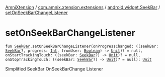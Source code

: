 [AmniXtension](../../index.md) / [com.amnix.xtension.extensions](../index.md) / [android.widget.SeekBar](index.md) / [setOnSeekBarChangeListener](./set-on-seek-bar-change-listener.md)

# setOnSeekBarChangeListener

`fun `[`SeekBar`](https://developer.android.com/reference/android/widget/SeekBar.html)`.setOnSeekBarChangeListener(onProgressChanged: ((seekBar: `[`SeekBar`](https://developer.android.com/reference/android/widget/SeekBar.html)`?, progress: `[`Int`](https://kotlinlang.org/api/latest/jvm/stdlib/kotlin/-int/index.html)`, fromUser: `[`Boolean`](https://kotlinlang.org/api/latest/jvm/stdlib/kotlin/-boolean/index.html)`) -> `[`Unit`](https://kotlinlang.org/api/latest/jvm/stdlib/kotlin/-unit/index.html)`)? = null, onStartTrackingTouch: ((seekBar: `[`SeekBar`](https://developer.android.com/reference/android/widget/SeekBar.html)`?) -> `[`Unit`](https://kotlinlang.org/api/latest/jvm/stdlib/kotlin/-unit/index.html)`)? = null, onStopTrackingTouch: ((seekBar: `[`SeekBar`](https://developer.android.com/reference/android/widget/SeekBar.html)`?) -> `[`Unit`](https://kotlinlang.org/api/latest/jvm/stdlib/kotlin/-unit/index.html)`)? = null): `[`Unit`](https://kotlinlang.org/api/latest/jvm/stdlib/kotlin/-unit/index.html)

Simplified SeekBar OnSeekBarChange Listener

